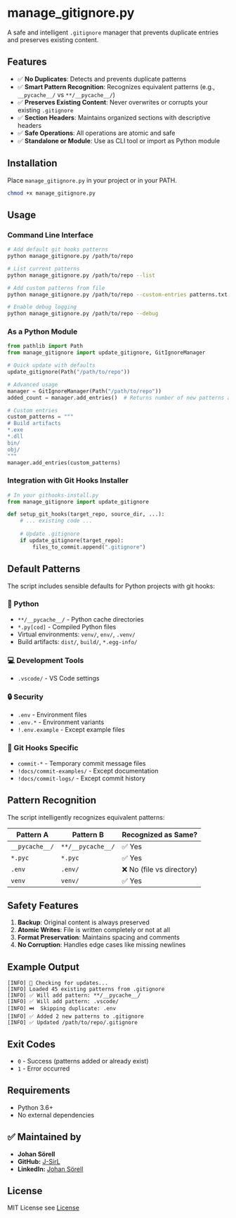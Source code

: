 # manage_gitignore.py

A safe and intelligent `.gitignore` manager that prevents duplicate entries and preserves existing content.

## Features

- ✅ **No Duplicates**: Detects and prevents duplicate patterns
- ✅ **Smart Pattern Recognition**: Recognizes equivalent patterns (e.g., `__pycache__/` vs `**/__pycache__/`)
- ✅ **Preserves Existing Content**: Never overwrites or corrupts your existing `.gitignore`
- ✅ **Section Headers**: Maintains organized sections with descriptive headers
- ✅ **Safe Operations**: All operations are atomic and safe
- ✅ **Standalone or Module**: Use as CLI tool or import as Python module

## Installation

Place `manage_gitignore.py` in your project or in your PATH.

```bash
chmod +x manage_gitignore.py
```

## Usage

### Command Line Interface

```bash
# Add default git hooks patterns
python manage_gitignore.py /path/to/repo

# List current patterns
python manage_gitignore.py /path/to/repo --list

# Add custom patterns from file
python manage_gitignore.py /path/to/repo --custom-entries patterns.txt

# Enable debug logging
python manage_gitignore.py /path/to/repo --debug
```

### As a Python Module

```python
from pathlib import Path
from manage_gitignore import update_gitignore, GitIgnoreManager

# Quick update with defaults
update_gitignore(Path("/path/to/repo"))

# Advanced usage
manager = GitIgnoreManager(Path("/path/to/repo"))
added_count = manager.add_entries()  # Returns number of new patterns added

# Custom entries
custom_patterns = """
# Build artifacts
*.exe
*.dll
bin/
obj/
"""
manager.add_entries(custom_patterns)
```

### Integration with Git Hooks Installer

```python
# In your githooks-install.py
from manage_gitignore import update_gitignore

def setup_git_hooks(target_repo, source_dir, ...):
    # ... existing code ...
    
    # Update .gitignore
    if update_gitignore(target_repo):
        files_to_commit.append(".gitignore")
```

## Default Patterns

The script includes sensible defaults for Python projects with git hooks:

### 🐍 Python
- `**/__pycache__/` - Python cache directories
- `*.py[cod]` - Compiled Python files
- Virtual environments: `venv/`, `env/`, `.venv/`
- Build artifacts: `dist/`, `build/`, `*.egg-info/`

### 💻 Development Tools
- `.vscode/` - VS Code settings

### 🔒 Security
- `.env` - Environment files
- `.env.*` - Environment variants
- `!.env.example` - Except example files

### 📝 Git Hooks Specific
- `commit-*` - Temporary commit message files
- `!docs/commit-examples/` - Except documentation
- `!docs/commit-logs/` - Except commit history

## Pattern Recognition

The script intelligently recognizes equivalent patterns:

| Pattern A | Pattern B | Recognized as Same? |
|-----------|-----------|-------------------|
| `__pycache__/` | `**/__pycache__/` | ✅ Yes |
| `*.pyc` | `*.pyc` | ✅ Yes |
| `.env` | `.env/` | ❌ No (file vs directory) |
| `venv` | `venv/` | ✅ Yes |

## Safety Features

1. **Backup**: Original content is always preserved
2. **Atomic Writes**: File is written completely or not at all
3. **Format Preservation**: Maintains spacing and comments
4. **No Corruption**: Handles edge cases like missing newlines

## Example Output

```
[INFO] 🔎 Checking for updates...
[INFO] Loaded 45 existing patterns from .gitignore
[INFO] ✅ Will add pattern: **/__pycache__/
[INFO] ✅ Will add pattern: .vscode/
[INFO] ⏭️  Skipping duplicate: .env
[INFO] ✅ Added 2 new patterns to .gitignore
[INFO] ✅ Updated /path/to/repo/.gitignore
```

## Exit Codes

- `0` - Success (patterns added or already exist)
- `1` - Error occurred

## Requirements

- Python 3.6+
- No external dependencies

## ✅ Maintained by

- **Johan Sörell**  
- **GitHub:** [J-SirL](https://github.com/J-SirL)  
- **LinkedIn:** [Johan Sörell](https://se.linkedin.com/in/johansorell)  

## License

MIT License see [License](../LICENSE)